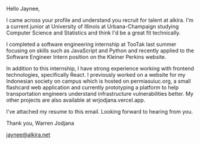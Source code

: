 Hello Jaynee,

I came across your profile and understand you recruit for talent at alkira. I'm a current junior at University of Illinois at Urbana-Champaign studying Computer Science and Statistics and think I'd be a great fit technically. 

I completed a software engineering internship at TooTak last summer focusing on skills such as JavaScript and Python and recently applied to the Software Engineer Intern position on the Kleiner Perkins website.

In addition to this internship, I have strong experience working with frontend technologies, specifically React. I previously worked on a website for my Indonesian society on campus which is hosted on permiasuiuc.org, a small flashcard web application and currently prototyping a platform to help transportation engineers understand infrastructure vulnerabilities better. My other projects are also available at wrjodjana.vercel.app.

I've attached my resume to this email. Looking forward to hearing from you.

Thank you, 
Warren Jodjana

jaynee@alkira.net

